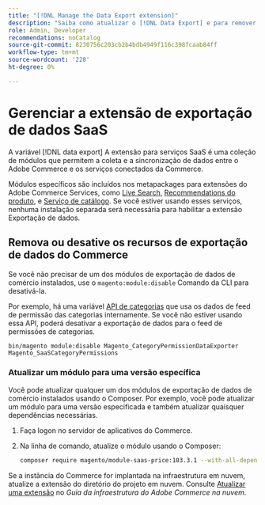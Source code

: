 ```yaml
---
title: "[!DNL Manage the Data Export extension]"
description: "Saiba como atualizar o [!DNL Data Export] e para remover ou desativar serviços de exportação de dados que não são necessários."
role: Admin, Developer
recommendations: noCatalog
source-git-commit: 8230756c203cb2b4bdb4949f116c398fcaab84ff
workflow-type: tm+mt
source-wordcount: '228'
ht-degree: 0%

---
```



# Gerenciar a extensão de exportação de dados SaaS

A variável [!DNL data export] A extensão para serviços SaaS é uma coleção de módulos que permitem a coleta e a sincronização de dados entre o Adobe Commerce e os serviços conectados da Commerce.

Módulos específicos são incluídos nos metapackages para extensões do Adobe Commerce Services, como [Live Search](/help/live-search/overview.md), [Recommendations do produto](/help/product-recommendations/overview.md), e [Serviço de catálogo](/help/catalog-service/overview.md). Se você estiver usando esses serviços, nenhuma instalação separada será necessária para habilitar a extensão Exportação de dados.

## Remova ou desative os recursos de exportação de dados do Commerce

Se você não precisar de um dos módulos de exportação de dados de comércio instalados, use o `magento:module:disable` Comando da CLI para desativá-la.

Por exemplo, há uma variável [API de categorias](https://developer.adobe.com/commerce/services/graphql/catalog-service/categories/) que usa os dados de feed de permissão das categorias internamente. Se você não estiver usando essa API, poderá desativar a exportação de dados para o feed de permissões de categorias.

```shell script
bin/magento module:disable Magento_CategoryPermissionDataExporter Magento_SaaSCategoryPermissions
```

### Atualizar um módulo para uma versão específica

Você pode atualizar qualquer um dos módulos de exportação de dados de comércio instalados usando o Composer. Por exemplo, você pode atualizar um módulo para uma versão especificada e também atualizar quaisquer dependências necessárias.

1. Faça logon no servidor de aplicativos do Commerce.

1. Na linha de comando, atualize o módulo usando o Composer:

   ```bash
   composer require magento/module-saas-price:103.3.1 --with-all-dependencies
   ```

Se a instância do Commerce for implantada na infraestrutura em nuvem, atualize a extensão do diretório do projeto em nuvem. Consulte [Atualizar uma extensão](https://experienceleague.adobe.com/en/docs/commerce-cloud-service/user-guide/configure-store/extensions#upgrade-an-extension) no _Guia da infraestrutura do Adobe Commerce na nuvem_.




